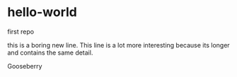 # hello-world
first repo

this is a boring new line.
This line is a lot more interesting because its longer and contains the same detail.

Gooseberry
